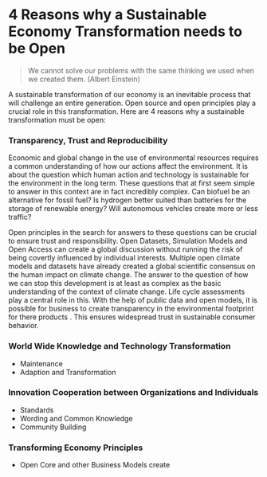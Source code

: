 # 4 Reasons why a Sustainable Economy Transformation needs to be Open

> We cannot solve our problems with the same thinking we used when we created them. (Albert Einstein)

A sustainable transformation of our economy is an inevitable process that will challenge an entire generation. Open source and open principles play a crucial role in this transformation. Here are 4 reasons why a sustainable transformation must be open:

### Transparency, Trust and Reproducibility 

Economic and global change in the use of environmental resources requires a common understanding of how our actions affect the environment. It is about the question which human action and technology is sustainable for the environment in the long term. These questions that at first seem simple to answer in this context are in fact incredibly complex. Can biofuel be an alternative for fossil fuel? Is hydrogen better suited than batteries for the storage of renewable energy?  Will autonomous vehicles create more or less traffic? 

Open principles in the search for answers to these questions can be crucial to ensure trust and responsibility. Open Datasets, Simulation Models and Open Access can create a global discussion without running the risk of being covertly influenced by individual interests. Multiple open climate models and datasets have already created a global scientific consensus on the human impact on climate change. The answer to the question of how we can stop this development is at least as complex as the basic understanding of the context of climate change. Life cycle assessments play a central role in this. With the help of public data and open models, it is possible for business to create transparency in the environmental footprint for there products . This ensures widespread trust in sustainable consumer behavior.

### World Wide Knowledge and Technology Transformation

* Maintenance
* Adaption and Transformation

### Innovation Cooperation between Organizations and Individuals

* Standards
* Wording and Common Knowledge
* Community Building

### Transforming Economy Principles

* Open Core and other Business Models create 

